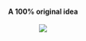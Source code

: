 <div align="center">
  <br/>
  <b>A 100% original idea</b>
  <br/>
  <br/>
  <img src="https://img.shields.io/tokei/lines/github/ScriptLineStudios/Minecraft-OpenGl">
</div>
